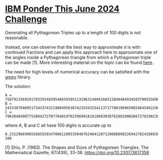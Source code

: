 # [IBM Ponder This June 2024 Challenge](https://research.ibm.com/haifa/ponderthis/challenges/June2024.html)

Generating all Pythagorean Triples up to a length of 100 digits is not reasonable.

Instead, one can observe that the best way to approximate $\pi$ is with continued fractions and can apply this approach here to approximate one of the angles inside a Pythagorean triangle from which a Pythagorean triple can be made [1]. More interesting material on the topic can be found [here](https://r-knott.surrey.ac.uk/Pythag/pythag.html#angApproxCalc).
 
The need for high levels of numerical accuracy can be satisfied with the [gmpy](https://gmpy2.readthedocs.io/en/latest/) library.

The solution:
```
A = 7587913369291793355483954865939511319631499416831284048493458379055569840760599914906716656558340169
B = 2415307840951734337432198049563674226343154113717780196065002464546224600850140849822617621311193520
C = 7963048490775380427270778481970239699181818003038762882000266727829823866626269563794546888916000969
```
where A, B and C all have 100 digits is accurate up to 
```
8.231296699055685559347806118953504876248412071290880992269427824106930538656682974986177263921745213479771243157800527424306744943735830262054089084776720650076160160526778081536995735287135272704321354683706076409428779224066505015403265830210986416805633542772937427844386494871967229262170789731707964073712e-100
```


[1] Shiu, P. (1983). The Shapes and Sizes of Pythagorean Triangles. The Mathematical Gazette, 67(439), 33–38. https://doi.org/10.2307/3617358